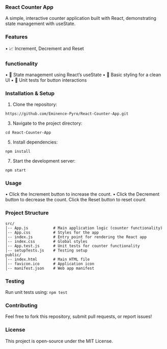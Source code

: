 ### React Counter App
A simple, interactive counter application built with React, demonstrating state management with useState.

### Features
•	📈 Increment, Decrement and Reset

### functionality
•	🔄 State management using React’s useState
•	🎨 Basic styling for a clean UI
•	🧪 Unit tests for button interactions

### Installation & Setup
1.	Clone the repository:

`https://github.com/Eminence-Pyro/React-Counter-App.git`

3.	Navigate to the project directory:
   
`cd React-Counter-App`

5.	Install dependencies:
   
`npm install`

7.	Start the development server: 

`npm start`

### Usage
•	Click the Increment button to increase the count.
•	Click the Decrement button to decrease the count.
Click the Reset button to reset count

### Project Structure

```
src/
│-- App.js           # Main application logic (counter functionality)
│-- App.css          # Styles for the app
│-- index.js         # Entry point for rendering the React app
│-- index.css        # Global styles
│-- App.test.js      # Unit tests for counter functionality
│-- setupTests.js    # Testing setup
public/
│-- index.html       # Main HTML file
│-- favicon.ico      # Application icon
│-- manifest.json    # Web app manifest
```


### Testing
Run unit tests using:
`npm test`

### Contributing
Feel free to fork this repository, submit pull requests, or report issues!

### License
This project is open-source under the MIT License.

